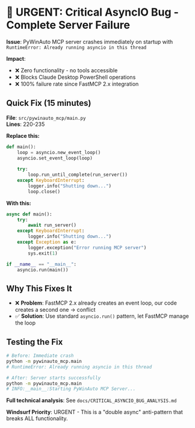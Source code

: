 # 🚨 URGENT: Critical AsyncIO Bug - Complete Server Failure

**Issue**: PyWinAuto MCP server crashes immediately on startup with `RuntimeError: Already running asyncio in this thread`

**Impact**: 
- ❌ Zero functionality - no tools accessible
- ❌ Blocks Claude Desktop PowerShell operations  
- ❌ 100% failure rate since FastMCP 2.x integration

## Quick Fix (15 minutes)

**File**: `src/pywinauto_mcp/main.py`  
**Lines**: 220-235

**Replace this:**
```python
def main():
    loop = asyncio.new_event_loop()
    asyncio.set_event_loop(loop)
    
    try:
        loop.run_until_complete(run_server())
    except KeyboardInterrupt:
        logger.info("Shutting down...")
        loop.close()
```

**With this:**
```python
async def main():
    try:
        await run_server()
    except KeyboardInterrupt:
        logger.info("Shutting down...")
    except Exception as e:
        logger.exception("Error running MCP server")
        sys.exit(1)

if __name__ == "__main__":
    asyncio.run(main())
```

## Why This Fixes It

- ❌ **Problem**: FastMCP 2.x already creates an event loop, our code creates a second one → conflict
- ✅ **Solution**: Use standard `asyncio.run()` pattern, let FastMCP manage the loop

## Testing the Fix

```bash
# Before: Immediate crash
python -m pywinauto_mcp.main
# RuntimeError: Already running asyncio in this thread

# After: Server starts successfully  
python -m pywinauto_mcp.main
# INFO:__main__:Starting PyWinAuto MCP Server...
```

**Full technical analysis**: See `docs/CRITICAL_ASYNCIO_BUG_ANALYSIS.md`

**Windsurf Priority**: URGENT - This is a "double async" anti-pattern that breaks ALL functionality.
